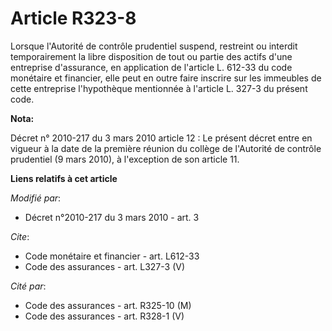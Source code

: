 # Article R323-8

Lorsque l'Autorité de contrôle prudentiel suspend, restreint ou interdit temporairement la libre disposition de tout ou
partie des actifs d'une entreprise d'assurance, en application de l'article L. 612-33 du code monétaire et financier, elle
peut en outre faire inscrire sur les immeubles de cette entreprise l'hypothèque mentionnée à l'article L. 327-3 du présent
code.

**Nota:**

Décret n° 2010-217 du 3 mars 2010 article 12 : Le présent décret entre en vigueur à la date de la première réunion du collège
de l'Autorité de contrôle prudentiel (9 mars 2010), à l'exception de son article 11.

**Liens relatifs à cet article**

_Modifié par_:

  - Décret n°2010-217 du 3 mars 2010 - art. 3

_Cite_:

  - Code monétaire et financier - art. L612-33
  - Code des assurances - art. L327-3 (V)

_Cité par_:

  - Code des assurances - art. R325-10 (M)
  - Code des assurances - art. R328-1 (V)
